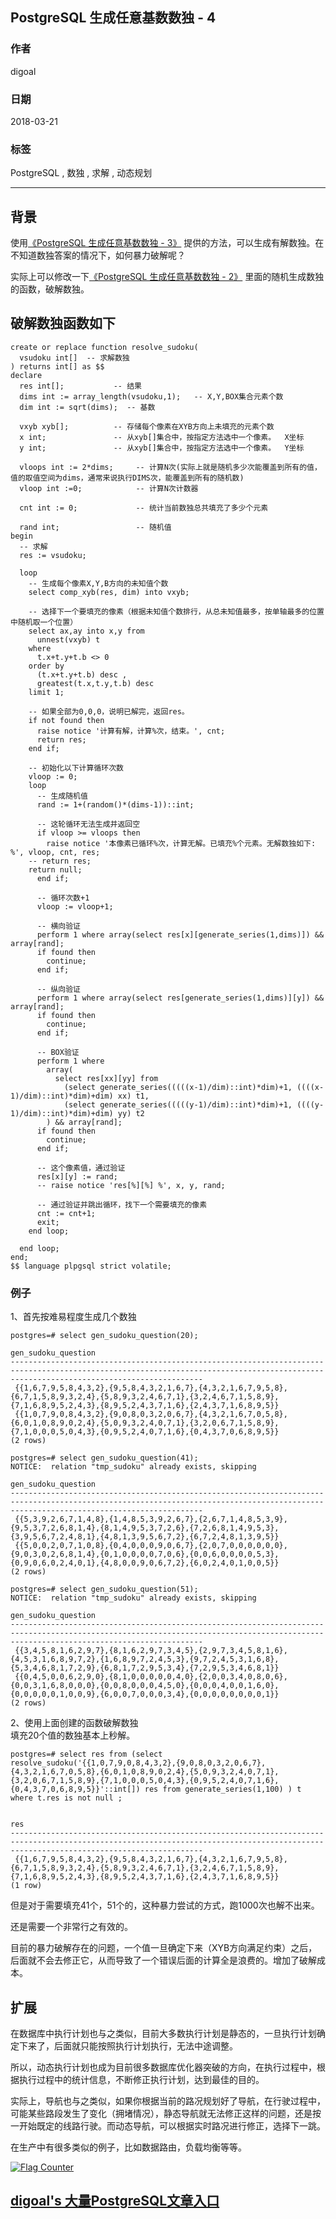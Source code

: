 ## PostgreSQL 生成任意基数数独 - 4       
                                                                 
### 作者                                                                 
digoal                                                                 
                                                                 
### 日期                                                                 
2018-03-21                                                               
                                                                 
### 标签                                                                 
PostgreSQL , 数独 , 求解 , 动态规划           
                                                                 
----                                                                 
                                                                 
## 背景     
使用[《PostgreSQL 生成任意基数数独 - 3》](../201803/20180320_02.md) 提供的方法，可以生成有解数独。在不知道数独答案的情况下，如何暴力破解呢？  
  
实际上可以修改一下[《PostgreSQL 生成任意基数数独 - 2》](../201803/20180320_01.md)  里面的随机生成数独的函数，破解数独。  
  
## 破解数独函数如下  
```  
create or replace function resolve_sudoku(      
  vsudoku int[]  -- 求解数独  
) returns int[] as $$      
declare      
  res int[];           -- 结果    
  dims int := array_length(vsudoku,1);   -- X,Y,BOX集合元素个数    
  dim int := sqrt(dims);  -- 基数  
    
  vxyb xyb[];          -- 存储每个像素在XYB方向上未填充的元素个数    
  x int;               -- 从xyb[]集合中，按指定方法选中一个像素。  X坐标    
  y int;               -- 从xyb[]集合中，按指定方法选中一个像素。  Y坐标    
    
  vloops int := 2*dims;     -- 计算N次(实际上就是随机多少次能覆盖到所有的值，值的取值空间为dims，通常来说执行DIMS次，能覆盖到所有的随机数)    
  vloop int :=0;            -- 计算N次计数器    
    
  cnt int := 0;             -- 统计当前数独总共填充了多少个元素    
    
  rand int;                 -- 随机值    
begin      
  -- 求解  
  res := vsudoku;  
        
  loop    
    -- 生成每个像素X,Y,B方向的未知值个数    
    select comp_xyb(res, dim) into vxyb;    
    
    -- 选择下一个要填充的像素（根据未知值个数排行，从总未知值最多，按单轴最多的位置中随机取一个位置）    
    select ax,ay into x,y from     
      unnest(vxyb) t     
    where     
      t.x+t.y+t.b <> 0     
    order by     
      (t.x+t.y+t.b) desc ,     
      greatest(t.x,t.y,t.b) desc     
    limit 1;      
    
    -- 如果全部为0,0,0，说明已解完，返回res。    
    if not found then    
      raise notice '计算有解，计算%次，结束。', cnt;    
      return res;    
    end if;    
    
    -- 初始化以下计算循环次数    
    vloop := 0;    
    loop      
      -- 生成随机值      
      rand := 1+(random()*(dims-1))::int;      
    
      -- 这轮循环无法生成并返回空     
      if vloop >= vloops then      
        raise notice '本像素已循环%次，计算无解。已填充%个元素。无解数独如下: %', vloop, cnt, res;    
	-- return res;    
	return null;    
      end if;      
    
      -- 循环次数+1    
      vloop := vloop+1;      
    
      -- 横向验证      
      perform 1 where array(select res[x][generate_series(1,dims)]) && array[rand];      
      if found then      
        continue;      
      end if;      
            
      -- 纵向验证      
      perform 1 where array(select res[generate_series(1,dims)][y]) && array[rand];      
      if found then      
        continue;      
      end if;      
            
      -- BOX验证      
      perform 1 where     
        array(    
          select res[xx][yy] from     
            (select generate_series(((((x-1)/dim)::int)*dim)+1, ((((x-1)/dim)::int)*dim)+dim) xx) t1,     
            (select generate_series(((((y-1)/dim)::int)*dim)+1, ((((y-1)/dim)::int)*dim)+dim) yy) t2    
        ) && array[rand];      
      if found then      
        continue;      
      end if;      
            
      -- 这个像素值，通过验证      
      res[x][y] := rand;      
      -- raise notice 'res[%][%] %', x, y, rand;      
          
      -- 通过验证并跳出循环，找下一个需要填充的像素    
      cnt := cnt+1;    
      exit;      
    end loop;      
    
  end loop;      
end;    
$$ language plpgsql strict volatile;     
```  
  
### 例子  
1、首先按难易程度生成几个数独  
  
```  
postgres=# select gen_sudoku_question(20);   
                                                                                  gen_sudoku_question                                                                                    
---------------------------------------------------------------------------------------------------------------------------------------------------------------------------------------  
 {{1,6,7,9,5,8,4,3,2},{9,5,8,4,3,2,1,6,7},{4,3,2,1,6,7,9,5,8},{6,7,1,5,8,9,3,2,4},{5,8,9,3,2,4,6,7,1},{3,2,4,6,7,1,5,8,9},{7,1,6,8,9,5,2,4,3},{8,9,5,2,4,3,7,1,6},{2,4,3,7,1,6,8,9,5}}  
 {{1,0,7,9,0,8,4,3,2},{9,0,8,0,3,2,0,6,7},{4,3,2,1,6,7,0,5,8},{6,0,1,0,8,9,0,2,4},{5,0,9,3,2,4,0,7,1},{3,2,0,6,7,1,5,8,9},{7,1,0,0,0,5,0,4,3},{0,9,5,2,4,0,7,1,6},{0,4,3,7,0,6,8,9,5}}  
(2 rows)  
  
postgres=# select gen_sudoku_question(41);   
NOTICE:  relation "tmp_sudoku" already exists, skipping  
                                                                                  gen_sudoku_question                                                                                    
---------------------------------------------------------------------------------------------------------------------------------------------------------------------------------------  
 {{5,3,9,2,6,7,1,4,8},{1,4,8,5,3,9,2,6,7},{2,6,7,1,4,8,5,3,9},{9,5,3,7,2,6,8,1,4},{8,1,4,9,5,3,7,2,6},{7,2,6,8,1,4,9,5,3},{3,9,5,6,7,2,4,8,1},{4,8,1,3,9,5,6,7,2},{6,7,2,4,8,1,3,9,5}}  
 {{5,0,0,2,0,7,1,0,8},{0,4,0,0,0,9,0,6,7},{2,0,7,0,0,0,0,0,0},{9,0,3,0,2,6,8,1,4},{0,1,0,0,0,0,7,0,6},{0,0,6,0,0,0,0,5,3},{0,9,0,6,0,2,4,0,1},{4,8,0,0,9,0,6,7,2},{6,0,2,4,0,1,0,0,5}}  
(2 rows)  
  
postgres=# select gen_sudoku_question(51);   
NOTICE:  relation "tmp_sudoku" already exists, skipping  
                                                                                  gen_sudoku_question                                                                                    
---------------------------------------------------------------------------------------------------------------------------------------------------------------------------------------  
 {{3,4,5,8,1,6,2,9,7},{8,1,6,2,9,7,3,4,5},{2,9,7,3,4,5,8,1,6},{4,5,3,1,6,8,9,7,2},{1,6,8,9,7,2,4,5,3},{9,7,2,4,5,3,1,6,8},{5,3,4,6,8,1,7,2,9},{6,8,1,7,2,9,5,3,4},{7,2,9,5,3,4,6,8,1}}  
 {{0,4,5,0,0,6,2,9,0},{8,1,0,0,0,0,0,4,0},{2,0,0,3,4,0,8,0,6},{0,0,3,1,6,8,0,0,0},{0,0,8,0,0,0,4,5,0},{0,0,0,4,0,0,1,6,0},{0,0,0,0,0,1,0,0,9},{6,0,0,7,0,0,0,3,4},{0,0,0,0,0,0,0,0,1}}  
(2 rows)  
```  
  
2、使用上面创建的函数破解数独  
填充20个值的数独基本上秒解。  
  
```  
postgres=# select res from (select resolve_sudoku('{{1,0,7,9,0,8,4,3,2},{9,0,8,0,3,2,0,6,7},{4,3,2,1,6,7,0,5,8},{6,0,1,0,8,9,0,2,4},{5,0,9,3,2,4,0,7,1},{3,2,0,6,7,1,5,8,9},{7,1,0,0,0,5,0,4,3},{0,9,5,2,4,0,7,1,6},{0,4,3,7,0,6,8,9,5}}'::int[]) res from generate_series(1,100) ) t where t.res is not null ;  
```  
  
```  
                                                                                          res                                                                                            
---------------------------------------------------------------------------------------------------------------------------------------------------------------------------------------  
 {{1,6,7,9,5,8,4,3,2},{9,5,8,4,3,2,1,6,7},{4,3,2,1,6,7,9,5,8},{6,7,1,5,8,9,3,2,4},{5,8,9,3,2,4,6,7,1},{3,2,4,6,7,1,5,8,9},{7,1,6,8,9,5,2,4,3},{8,9,5,2,4,3,7,1,6},{2,4,3,7,1,6,8,9,5}}  
(1 row)  
```  
  
但是对于需要填充41个，51个的，这种暴力尝试的方式，跑1000次也解不出来。  
  
还是需要一个非常行之有效的。  
  
目前的暴力破解存在的问题，一个值一旦确定下来（XYB方向满足约束）之后，后面就不会去修正它，从而导致了一个错误后面的计算全是浪费的。增加了破解成本。  
  
## 扩展
在数据库中执行计划也与之类似，目前大多数执行计划是静态的，一旦执行计划确定下来了，后面就只能按照执行计划执行，无法中途调整。   
  
所以，动态执行计划也成为目前很多数据库优化器突破的方向，在执行过程中，根据执行过程中的统计信息，不断修正执行计划，达到最佳的目的。   
  
实际上，导航也与之类似，如果你根据当前的路况规划好了导航，在行驶过程中，可能某些路段发生了变化（拥堵情况），静态导航就无法修正这样的问题，还是按一开始既定的线路行驶。而动态导航，可以根据实时路况进行修正，选择下一跳。  
  
在生产中有很多类似的例子，比如数据路由，负载均衡等等。   
  
<a rel="nofollow" href="http://info.flagcounter.com/h9V1"  ><img src="http://s03.flagcounter.com/count/h9V1/bg_FFFFFF/txt_000000/border_CCCCCC/columns_2/maxflags_12/viewers_0/labels_0/pageviews_0/flags_0/"  alt="Flag Counter"  border="0"  ></a>  
  
  
  
  
  
  
## [digoal's 大量PostgreSQL文章入口](https://github.com/digoal/blog/blob/master/README.md "22709685feb7cab07d30f30387f0a9ae")
  
